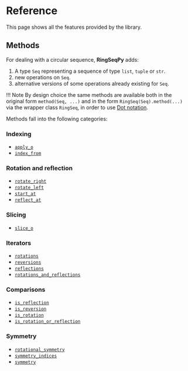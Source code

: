 # Reference

This page shows all the features provided by the library.

## Methods

For dealing with a circular sequence, **RingSeqPy** adds:

1. A type `Seq` representing a sequence of type `list`, `tuple` or `str`.
2. new operations on `Seq`.
3. alternative versions of some operations already existing for `Seq`.

!!! Note
    By design choice the same methods are available both in the original form `method(Seq, ...)`
    and in the form `RingSeq(Seq).method(...)` via the wrapper class `RingSeq`,
    in order to use [Dot notation](https://en.wikipedia.org/wiki/Property_(programming)#Dot_notation).

Methods fall into the following categories:

### Indexing
* [`apply_o`](ring_seq_methods.md/#ring_seq.RingSeq.RingSeq.apply_o)
* [`index_from`](ring_seq_methods.md/#ring_seq.RingSeq.RingSeq.index_from)

### Rotation and reflection
* [`rotate_right`](ring_seq_methods.md/#ring_seq.RingSeq.RingSeq.rotate_right)
* [`rotate_left`](ring_seq_methods.md/#ring_seq.RingSeq.RingSeq.rotate_left)
* [`start_at`](ring_seq_methods.md/#ring_seq.RingSeq.RingSeq.start_at)
* [`reflect_at`](ring_seq_methods.md/#ring_seq.RingSeq.RingSeq.reflect_at)

### Slicing
* [`slice_o`](ring_seq_methods.md/#ring_seq.RingSeq.RingSeq.slice_o)

### Iterators
* [`rotations`](ring_seq_methods.md/#ring_seq.RingSeq.RingSeq.rotations)
* [`reversions`](ring_seq_methods.md/#ring_seq.RingSeq.RingSeq.reversions)
* [`reflections`](ring_seq_methods.md/#ring_seq.RingSeq.RingSeq.reflections)
* [`rotations_and_reflections`](ring_seq_methods.md/#ring_seq.RingSeq.RingSeq.rotations_and_reflections)

### Comparisons
* [`is_reflection`](ring_seq_methods.md/#ring_seq.RingSeq.RingSeq.is_reflection)
* [`is_reversion`](ring_seq_methods.md/#ring_seq.RingSeq.RingSeq.is_reversion)
* [`is_rotation`](ring_seq_methods.md/#ring_seq.RingSeq.RingSeq.is_rotation)
* [`is_rotation_or_reflection`](ring_seq_methods.md/#ring_seq.RingSeq.RingSeq.is_rotation_or_reflection)

### Symmetry
* [`rotational_symmetry`](ring_seq_methods.md/#ring_seq.RingSeq.RingSeq.rotational_symmetry)
* [`symmetry_indices`](ring_seq_methods.md/#ring_seq.RingSeq.RingSeq.symmetry_indices)
* [`symmetry`](ring_seq_methods.md/#ring_seq.RingSeq.RingSeq.symmetry)
